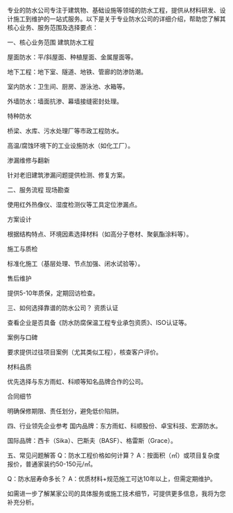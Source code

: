 专业的防水公司专注于建筑物、基础设施等领域的防水工程，提供从材料研发、设计施工到维护的一站式服务。以下是关于专业防水公司的详细介绍，帮助您了解其核心业务、服务范围及选择要点：

一、核心业务范围
建筑防水工程

屋面防水：平/斜屋面、种植屋面、金属屋面等。

地下工程：地下室、隧道、地铁、管廊的防渗防潮。

室内防水：卫生间、厨房、游泳池、水箱等。

外墙防水：墙面抗渗、幕墙接缝密封处理。

特种防水

桥梁、水库、污水处理厂等市政工程防水。

高温/腐蚀环境下的工业设施防水（如化工厂）。

渗漏维修与翻新

针对老旧建筑渗漏问题提供检测、修复方案。

二、服务流程
现场勘查

使用红外热像仪、湿度检测仪等工具定位渗漏点。

方案设计

根据结构特点、环境因素选择材料（如高分子卷材、聚氨酯涂料等）。

施工与质检

标准化施工（基层处理、节点加强、闭水试验等）。

售后维护

提供5-10年质保，定期回访检查。

三、如何选择靠谱的防水公司？
资质认证

查看企业是否具备《防水防腐保温工程专业承包资质》、ISO认证等。

案例与口碑

要求提供过往项目案例（尤其类似工程），核查客户评价。

材料品质

优先选择与东方雨虹、科顺等知名品牌合作的公司。

合同细节

明确保修期限、责任划分，避免低价陷阱。

四、行业领先企业参考
国内品牌：东方雨虹、科顺股份、卓宝科技、宏源防水。

国际品牌：西卡（Sika）、巴斯夫（BASF）、格雷斯（Grace）。

五、常见问题解答
Q：防水工程价格如何计算？
A：按面积（㎡）或项目复杂度报价，普通家装约50-150元/㎡。

Q：防水层寿命多长？
A：优质材料+规范施工可达10年以上，但需定期维护。

如需进一步了解某家公司的具体服务或施工技术细节，可提供更多信息，我将为您补充分析。